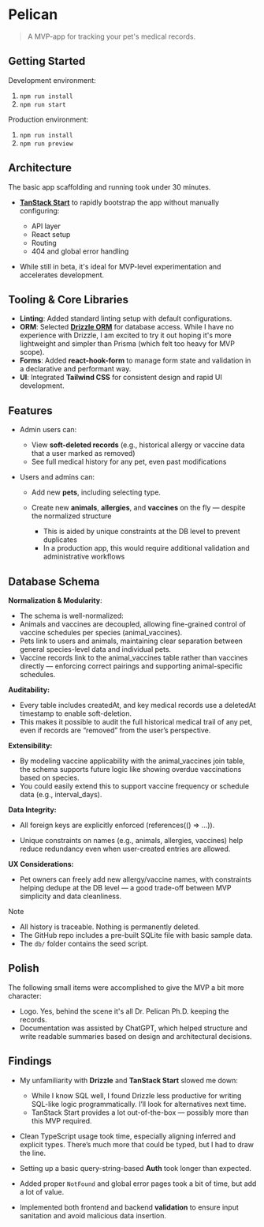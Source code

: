 # Pelican

> A MVP-app for tracking your pet's medical records.

## Getting Started

Development environment:

1. `npm run install`
2. `npm run start`

Production environment:

1. `npm run install`
2. `npm run preview`

## Architecture

The basic app scaffolding and running took under 30 minutes.

- **[TanStack Start](https://tanstack.com/start)** to rapidly bootstrap the app without manually configuring:

  - API layer
  - React setup
  - Routing
  - 404 and global error handling

- While still in beta, it's ideal for MVP-level experimentation and accelerates development.

## Tooling & Core Libraries

- **Linting**: Added standard linting setup with default configurations.
- **ORM**: Selected **[Drizzle ORM](https://orm.drizzle.team/)** for database access. While I have no experience with Drizzle, I am excited to try it out hoping it's more lightweight and simpler than Prisma (which felt too heavy for MVP scope).
- **Forms**: Added **react-hook-form** to manage form state and validation in a declarative and performant way.
- **UI**: Integrated **Tailwind CSS** for consistent design and rapid UI development.

## Features

- Admin users can:

  - View **soft-deleted records** (e.g., historical allergy or vaccine data that a user marked as removed)
  - See full medical history for any pet, even past modifications

- Users and admins can:

  - Add new **pets**, including selecting type.
  - Create new **animals**, **allergies**, and **vaccines** on the fly — despite the normalized structure

    - This is aided by unique constraints at the DB level to prevent duplicates
    - In a production app, this would require additional validation and administrative workflows

## Database Schema

**Normalization & Modularity**:

- The schema is well-normalized:
- Animals and vaccines are decoupled, allowing fine-grained control of vaccine schedules per species (animal_vaccines).
- Pets link to users and animals, maintaining clear separation between general species-level data and individual pets.
- Vaccine records link to the animal_vaccines table rather than vaccines directly — enforcing correct pairings and supporting animal-specific schedules.

**Auditability:**

- Every table includes createdAt, and key medical records use a deletedAt timestamp to enable soft-deletion.
- This makes it possible to audit the full historical medical trail of any pet, even if records are “removed” from the user’s perspective.

**Extensibility:**

- By modeling vaccine applicability with the animal_vaccines join table, the schema supports future logic like showing overdue vaccinations based on species.
- You could easily extend this to support vaccine frequency or schedule data (e.g., interval_days).

**Data Integrity:**

- All foreign keys are explicitly enforced (references(() => ...)).

- Unique constraints on names (e.g., animals, allergies, vaccines) help reduce redundancy even when user-created entries are allowed.

**UX Considerations:**

- Pet owners can freely add new allergy/vaccine names, with constraints helping dedupe at the DB level — a good trade-off between MVP simplicity and data cleanliness.

> [!NOTE]
>
> - All history is traceable. Nothing is permanently deleted.
> - The GitHub repo includes a pre-built SQLite file with basic sample data.
> - The `db/` folder contains the seed script.

## Polish

The following small items were accomplished to give the MVP a bit more character:

- Logo. Yes, behind the scene it's all Dr. Pelican Ph.D. keeping the records.
- Documentation was assisted by ChatGPT, which helped structure and write readable summaries based on design and architectural decisions.

## Findings

- My unfamiliarity with **Drizzle** and **TanStack Start** slowed me down:

  - While I know SQL well, I found Drizzle less productive for writing SQL-like logic programmatically. I’ll look for alternatives next time.
  - TanStack Start provides a lot out-of-the-box — possibly more than this MVP required.

- Clean TypeScript usage took time, especially aligning inferred and explicit types. There’s much more that could be typed, but I had to draw the line.
- Setting up a basic query-string-based **Auth** took longer than expected.
- Added proper `NotFound` and global error pages took a bit of time, but add a lot of value.
- Implemented both frontend and backend **validation** to ensure input sanitation and avoid malicious data insertion.
